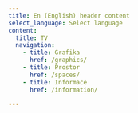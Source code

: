 ```yaml
---
title: En (English) header content
select_language: Select language
content:
  title: TV
  navigation:
    - title: Grafika
      href: /graphics/
    - title: Prostor
      href: /spaces/
    - title: Informace
      href: /information/

---
```

